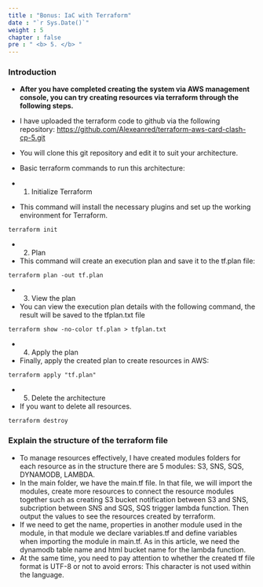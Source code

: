 ```yaml
---
title : "Bonus: IaC with Terraform"
date : "`r Sys.Date()`"
weight : 5
chapter : false
pre : " <b> 5. </b> "
---
```

### Introduction
* **After you have completed creating the system via AWS management console, you can try creating resources via terraform through the following steps.**

* I have uploaded the terraform code to github via the following repository: https://github.com/Alexeanred/terraform-aws-card-clash-cp-5.git

* You will clone this git repository and edit it to suit your architecture.

* Basic terraform commands to run this architecture:
* 1. Initialize Terraform
* This command will install the necessary plugins and set up the working environment for Terraform.
```
terraform init
```
* 2. Plan
* This command will create an execution plan and save it to the tf.plan file:
```
terraform plan -out tf.plan
```
* 3. View the plan
* You can view the execution plan details with the following command, the result will be saved to the tfplan.txt file
```
terraform show -no-color tf.plan > tfplan.txt
```
* 4. Apply the plan
* Finally, apply the created plan to create resources in AWS:
```
terraform apply "tf.plan"
```
* 5. Delete the architecture
* If you want to delete all resources.
```
terraform destroy
```

### Explain the structure of the terraform file
* To manage resources effectively, I have created modules folders for each resource as in the structure there are 5 modules: S3, SNS, SQS, DYNAMODB, LAMBDA.
* In the main folder, we have the main.tf file. In that file, we will import the modules, create more resources to connect the resource modules together such as creating S3 bucket notification between S3 and SNS, subcription between SNS and SQS, SQS trigger lambda function. Then output the values ​​to see the resources created by terraform.
* If we need to get the name, properties in another module used in the module, in that module we declare variables.tf and define variables when importing the module in main.tf. As in this article, we need the dynamodb table name and html bucket name for the lambda function.
* At the same time, you need to pay attention to whether the created tf file format is UTF-8 or not to avoid errors: This character is not used within the language.